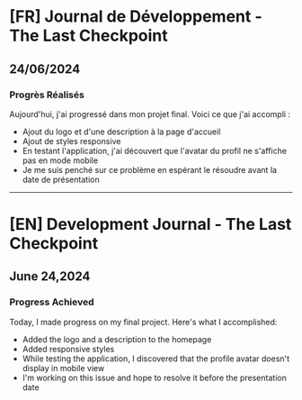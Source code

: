 # [FR] Journal de Développement - The Last Checkpoint

## 24/06/2024

### Progrès Réalisés

Aujourd'hui, j'ai progressé dans mon projet final. Voici ce que j'ai accompli :

- Ajout du logo et d'une description à la page d'accueil
- Ajout de styles responsive
- En testant l'application, j'ai découvert que l'avatar du profil ne s'affiche pas en mode mobile
- Je me suis penché sur ce problème en espérant le résoudre avant la date de présentation

---

# [EN] Development Journal - The Last Checkpoint

## June 24,2024

### Progress Achieved

Today, I made progress on my final project. Here's what I accomplished:

- Added the logo and a description to the homepage
- Added responsive styles
- While testing the application, I discovered that the profile avatar doesn't display in mobile view
- I'm working on this issue and hope to resolve it before the presentation date
